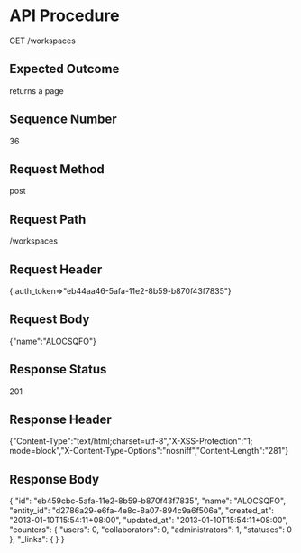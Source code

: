 # API Procedure
GET /workspaces
## Expected Outcome
returns a page
## Sequence Number
36
## Request Method
post
## Request Path
/workspaces
## Request Header
{:auth_token=>"eb44aa46-5afa-11e2-8b59-b870f43f7835"}
## Request Body
{"name":"ALOCSQFO"}

## Response Status
201
## Response Header
{"Content-Type":"text/html;charset=utf-8","X-XSS-Protection":"1; mode=block","X-Content-Type-Options":"nosniff","Content-Length":"281"}

## Response Body
{
  "id": "eb459cbc-5afa-11e2-8b59-b870f43f7835",
  "name": "ALOCSQFO",
  "entity_id": "d2786a29-e6fa-4e8c-8a07-894c9a6f506a",
  "created_at": "2013-01-10T15:54:11+08:00",
  "updated_at": "2013-01-10T15:54:11+08:00",
  "counters": {
    "users": 0,
    "collaborators": 0,
    "administrators": 1,
    "statuses": 0
  },
  "_links": {
  }
}

